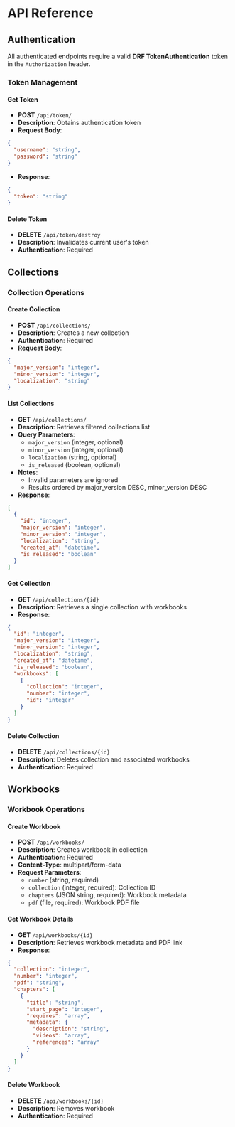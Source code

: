 # API Reference

## Authentication

All authenticated endpoints require a valid **DRF TokenAuthentication** token in the `Authorization` header.

### Token Management

#### Get Token

- **POST** `/api/token/`
- **Description**: Obtains authentication token
- **Request Body**:

```json
{
  "username": "string",
  "password": "string"
}
```

- **Response**:

```json
{
  "token": "string"
}
```

#### Delete Token

- **DELETE** `/api/token/destroy`
- **Description**: Invalidates current user's token
- **Authentication**: Required

## Collections

### Collection Operations

#### Create Collection

- **POST** `/api/collections/`
- **Description**: Creates a new collection
- **Authentication**: Required
- **Request Body**:

```json
{
  "major_version": "integer",
  "minor_version": "integer",
  "localization": "string"
}
```

#### List Collections

- **GET** `/api/collections/`
- **Description**: Retrieves filtered collections list
- **Query Parameters**:
    - `major_version` (integer, optional)
    - `minor_version` (integer, optional)
    - `localization` (string, optional)
    - `is_released` (boolean, optional)
- **Notes**:
    - Invalid parameters are ignored
    - Results ordered by major_version DESC, minor_version DESC
- **Response**:

```json
[
  {
    "id": "integer",
    "major_version": "integer",
    "minor_version": "integer",
    "localization": "string",
    "created_at": "datetime",
    "is_released": "boolean"
  }
]
```

#### Get Collection

- **GET** `/api/collections/{id}`
- **Description**: Retrieves a single collection with workbooks
- **Response**:

```json
{
  "id": "integer",
  "major_version": "integer",
  "minor_version": "integer",
  "localization": "string",
  "created_at": "datetime",
  "is_released": "boolean",
  "workbooks": [
    {
      "collection": "integer",
      "number": "integer",
      "id": "integer"
    }
  ]
}
```

#### Delete Collection

- **DELETE** `/api/collections/{id}`
- **Description**: Deletes collection and associated workbooks
- **Authentication**: Required

## Workbooks

### Workbook Operations

#### Create Workbook

- **POST** `/api/workbooks/`
- **Description**: Creates workbook in collection
- **Authentication**: Required
- **Content-Type**: multipart/form-data
- **Request Parameters**:
    - `number` (string, required)
    - `collection` (integer, required): Collection ID
    - `chapters` (JSON string, required): Workbook metadata
    - `pdf` (file, required): Workbook PDF file


#### Get Workbook Details

- **GET** `/api/workbooks/{id}`
- **Description**: Retrieves workbook metadata and PDF link
- **Response**:

```json
{
  "collection": "integer",
  "number": "integer",
  "pdf": "string",
  "chapters": [
    {
      "title": "string",
      "start_page": "integer",
      "requires": "array",
      "metadata": {
        "description": "string",
        "videos": "array",
        "references": "array"
      }
    }
  ]
}
```

#### Delete Workbook

- **DELETE** `/api/workbooks/{id}`
- **Description**: Removes workbook
- **Authentication**: Required
